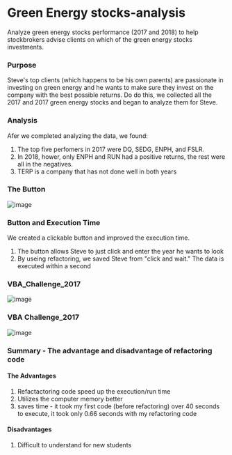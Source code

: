 # Green Energy stocks-analysis
Analyze green energy stocks performance (2017 and 2018) to help stockbrokers advise clients on which of the green energy stocks investments.

### Purpose
Steve's top clients (which happens to be his own parents) are passionate in investing on green energy and he wants to make sure they invest on the company with the best possible returns. Do do this, we collected all the 2017 and 2017 green energy stocks and began to analyze them for Steve.

### Analysis 
Afer we completed analyzing the data, we found:
1. The top five perfomers in 2017 were DQ, SEDG, ENPH, and FSLR.
2. In 2018, hower, only ENPH and RUN had a positive returns, the rest were all in the negatives.
3. TERP is a company that has not done well in both years

### The Button
![image](https://user-images.githubusercontent.com/72223864/102021117-aaa95e00-3d4b-11eb-9ccd-a0ae95a74c99.png)

### Button and Execution Time
We created a clickable button and improved the execution time. 
1. The button allows Steve to just click and enter the year he wants to look 
2. By useing refactoring, we saved Steve from "click and wait." The data is executed within a second

### VBA_Challenge_2017
![image](https://user-images.githubusercontent.com/72223864/102020919-505bcd80-3d4a-11eb-9aa5-813989ce1c0f.png)

### VBA Challenge_2017
![image](https://user-images.githubusercontent.com/72223864/102021004-d1b36000-3d4a-11eb-9de9-aab9465d26f1.png)

### Summary - The advantage and disadvantage of refactoring code
#### The Advantages
1. Refactactoring code speed up the execution/run time
2. Utilizes the computer memory better
3. saves time - it took my first code (before refactoring) over 40 seconds to execute, it took only 0.66 seconds with my refactoring  code

#### Disadvantages
1. Difficult to understand for new students








